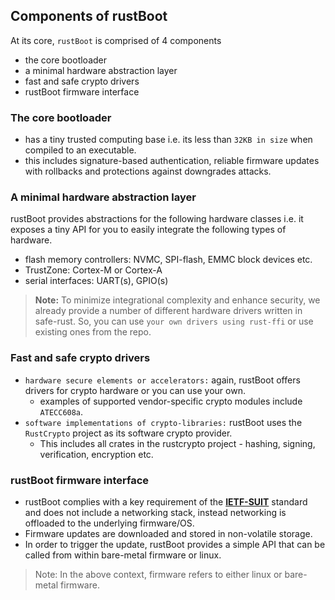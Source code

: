 
## Components of rustBoot

At its core, `rustBoot` is comprised of 4 components

- the core bootloader
- a minimal hardware abstraction layer
- fast and safe crypto drivers
- rustBoot firmware interface

### The core bootloader
- has a tiny trusted computing base i.e. its less than `32KB in size` when compiled to an executable.
- this includes signature-based authentication, reliable firmware updates with rollbacks and protections against downgrades attacks.

### A minimal hardware abstraction layer 

rustBoot provides abstractions for the following hardware classes i.e. it exposes a tiny API for you to easily integrate the following types of hardware.
- flash memory controllers: NVMC, SPI-flash, EMMC block devices etc.
- TrustZone: Cortex-M or Cortex-A 
- serial interfaces: UART(s), GPIO(s)

> **Note:** To minimize integrational complexity and enhance security, we already provide a number of different hardware drivers written in safe-rust. So, you can use `your own drivers using rust-ffi` or use existing ones from the repo.

### Fast and safe crypto drivers
- `hardware secure elements or accelerators:` again, rustBoot offers drivers for crypto hardware or you can use your own.
    - examples of supported vendor-specific crypto modules include `ATECC608a`.
- `software implementations of crypto-libraries:` rustBoot uses the `RustCrypto` project as its software crypto provider. 
    - This includes all crates in the rustcrypto project - hashing, signing, verification, encryption etc.

### rustBoot firmware interface
- rustBoot complies with a key requirement of the [**IETF-SUIT**](https://datatracker.ietf.org/wg/suit/about/) standard and does not include a networking stack, instead networking is offloaded to the underlying firmware/OS. 
- Firmware updates are downloaded and stored in non-volatile storage.
- In order to trigger the update, rustBoot provides a simple API that can be called from within bare-metal firmware or linux.

> Note: In the above context, firmware refers to either linux or bare-metal firmware. 
